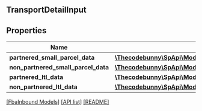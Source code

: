 ## TransportDetailInput

## Properties

Name | Type | Description | Notes
------------ | ------------- | ------------- | -------------
**partnered_small_parcel_data** | [**\Thecodebunny\SpApi\Model\FbaInbound\PartneredSmallParcelDataInput**](PartneredSmallParcelDataInput.md) |  | [optional]
**non_partnered_small_parcel_data** | [**\Thecodebunny\SpApi\Model\FbaInbound\NonPartneredSmallParcelDataInput**](NonPartneredSmallParcelDataInput.md) |  | [optional]
**partnered_ltl_data** | [**\Thecodebunny\SpApi\Model\FbaInbound\PartneredLtlDataInput**](PartneredLtlDataInput.md) |  | [optional]
**non_partnered_ltl_data** | [**\Thecodebunny\SpApi\Model\FbaInbound\NonPartneredLtlDataInput**](NonPartneredLtlDataInput.md) |  | [optional]

[[FbaInbound Models]](../) [[API list]](../../Api) [[README]](../../../README.md)
